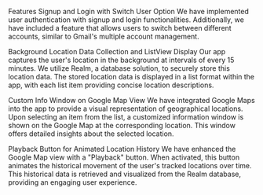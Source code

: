 Features
Signup and Login with Switch User Option
We have implemented user authentication with signup and login functionalities. Additionally, we have included a feature that allows users to switch between different accounts, similar to Gmail's multiple account management.

Background Location Data Collection and ListView Display
Our app captures the user's location in the background at intervals of every 15 minutes. We utilize Realm, a database solution, to securely store this location data. The stored location data is displayed in a list format within the app, with each list item providing concise location descriptions.

Custom Info Window on Google Map View
We have integrated Google Maps into the app to provide a visual representation of geographical locations. Upon selecting an item from the list, a customized information window is shown on the Google Map at the corresponding location. This window offers detailed insights about the selected location.

Playback Button for Animated Location History
We have enhanced the Google Map view with a "Playback" button. When activated, this button animates the historical movement of the user's tracked locations over time. This historical data is retrieved and visualized from the Realm database, providing an engaging user experience.
